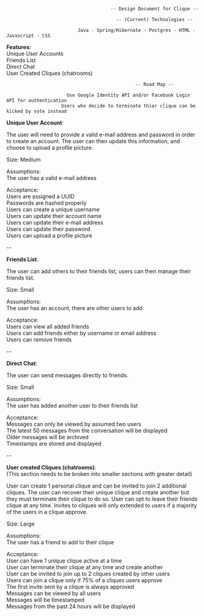                                           -- Design Document for Clique --
                    
                                            -- (Current) Technologies --
                    
                              Java - Spring/Hibernate - Postgres - HTML - Javascript - CSS

                              
**Features:**  
Unique User Accounts  
Friends List  
Direct Chat  
User Created Cliques (chatrooms)  


                                                   -- Road Map --
                    
                          Use Google Identity API and/or Facebook Login API for authentication
                        Users who decide to terminate thier clique can be kicked by vote instead


                    
**Unique User Account**:  

The user will need to provide a valid e-mail address and password
in order to create an account. The user can then update this information, and
choose to upload a profile picture.

Size: Medium

Assumptions:  
The user has a valid e-mail address

Acceptance:  
Users are assigned a UUID  
Passwords are hashed properly  
Users can create a unique username  
Users can update their account name  
Users can update their e-mail address  
Users can update their password  
Users can upload a profile picture  

--

**Friends List**:  

The user can add others to their friends list, users can then manage
their friends list.

Size: Small

Assumptions:  
The user has an account, there are other users to add

Acceptance:  
Users can view all added friends  
Users can add friends either by username or email address  
Users can remove friends  

--

**Direct Chat**:  

The user can send messages directly to friends.

Size: Small

Assumptions:  
The user has added another user to their friends list

Acceptance:  
Messages can only be viewed by assumed two users  
The latest 50 messages from the conversation will be displayed  
Older messages will be archived  
Timestamps are stored and displayed  

--

**User created Cliques (chatrooms)**:  
(This section needs to be broken into smaller sections with greater detail)

User can create 1 personal clique and can be invited to join 2 additional
cliques. The user can recover their unique clique and create another
but they must terminate their clique to do so. User can opt to
leave their friends clique at any time.
Invites to cliques will only extended to users if a majority of the users in
a clique approve.

Size: Large

Assumptions:  
The user has a friend to add to their clique

Acceptance:  
User can have 1 unique clique active at a time  
User can terminate their clique at any time and create another  
User can be invited to join up to 2 cliques created by other users  
Users can join a clique only if 75% of a cliques users approve  
The first invite sent by a clique is always approved  
Messages can be viewed by all users  
Messages will be timestamped  
Messages from the past 24 hours will be displayed  


